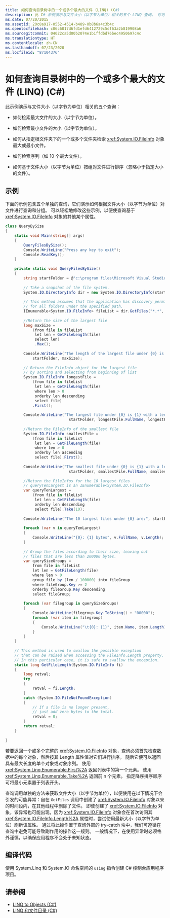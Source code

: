 ```yaml
---
title: 如何查询目录树中的一个或多个最大的文件 (LINQ) (C#)
description: 此 C# 示例演示与文件大小（以字节为单位）相关的五个 LINQ 查询。 你可以修改它们以查询 FileInfo 对象的其他某个属性。
ms.date: 07/20/2015
ms.assetid: 20c8a917-0552-4514-b489-0b8b6a4c3b4c
ms.openlocfilehash: c06c6017d6fd1efd6412729c5df63a2b819908a6
ms.sourcegitcommit: 04022ca5d00b2074e1b1ffdbd76bec4950697c4c
ms.translationtype: HT
ms.contentlocale: zh-CN
ms.lasthandoff: 07/23/2020
ms.locfileid: "87104376"
---
```

# <a name="how-to-query-for-the-largest-file-or-files-in-a-directory-tree-linq-c"></a>如何查询目录树中的一个或多个最大的文件 (LINQ) (C#)
此示例演示与文件大小（以字节为单位）相关的五个查询：  
  
- 如何检索最大文件的大小（以字节为单位）。  
  
- 如何检索最小文件的大小（以字节为单位）。  
  
- 如何从指定根文件夹下的一个或多个文件夹检索 <xref:System.IO.FileInfo> 对象最大或最小文件。  
  
- 如何检索序列（如 10 个最大文件）。  
  
- 如何基于文件大小（以字节为单位）按组对文件进行排序（忽略小于指定大小的文件）。  
  
## <a name="example"></a>示例  
 下面的示例包含五个单独的查询，它们演示如何根据文件大小（以字节为单位）对文件进行查询和分组。 可以轻松地修改这些示例，以便使查询基于 <xref:System.IO.FileInfo> 对象的其他某个属性。  
  
```csharp  
class QueryBySize  
{  
    static void Main(string[] args)  
    {  
        QueryFilesBySize();  
        Console.WriteLine("Press any key to exit");  
        Console.ReadKey();  
    }  
  
    private static void QueryFilesBySize()  
    {  
        string startFolder = @"c:\program files\Microsoft Visual Studio 9.0\";  
  
        // Take a snapshot of the file system.  
        System.IO.DirectoryInfo dir = new System.IO.DirectoryInfo(startFolder);  
  
        // This method assumes that the application has discovery permissions  
        // for all folders under the specified path.  
        IEnumerable<System.IO.FileInfo> fileList = dir.GetFiles("*.*", System.IO.SearchOption.AllDirectories);  
  
        //Return the size of the largest file  
        long maxSize =  
            (from file in fileList  
             let len = GetFileLength(file)  
             select len)  
             .Max();  
  
        Console.WriteLine("The length of the largest file under {0} is {1}",  
            startFolder, maxSize);  
  
        // Return the FileInfo object for the largest file  
        // by sorting and selecting from beginning of list  
        System.IO.FileInfo longestFile =  
            (from file in fileList  
             let len = GetFileLength(file)  
             where len > 0  
             orderby len descending  
             select file)  
            .First();  
  
        Console.WriteLine("The largest file under {0} is {1} with a length of {2} bytes",  
                            startFolder, longestFile.FullName, longestFile.Length);  
  
        //Return the FileInfo of the smallest file  
        System.IO.FileInfo smallestFile =  
            (from file in fileList  
             let len = GetFileLength(file)  
             where len > 0  
             orderby len ascending  
             select file).First();  
  
        Console.WriteLine("The smallest file under {0} is {1} with a length of {2} bytes",  
                            startFolder, smallestFile.FullName, smallestFile.Length);  
  
        //Return the FileInfos for the 10 largest files  
        // queryTenLargest is an IEnumerable<System.IO.FileInfo>  
        var queryTenLargest =  
            (from file in fileList  
             let len = GetFileLength(file)  
             orderby len descending  
             select file).Take(10);  
  
        Console.WriteLine("The 10 largest files under {0} are:", startFolder);  
  
        foreach (var v in queryTenLargest)  
        {  
            Console.WriteLine("{0}: {1} bytes", v.FullName, v.Length);  
        }  
  
        // Group the files according to their size, leaving out  
        // files that are less than 200000 bytes.
        var querySizeGroups =  
            from file in fileList  
            let len = GetFileLength(file)  
            where len > 0  
            group file by (len / 100000) into fileGroup  
            where fileGroup.Key >= 2  
            orderby fileGroup.Key descending  
            select fileGroup;  
  
        foreach (var filegroup in querySizeGroups)  
        {  
            Console.WriteLine(filegroup.Key.ToString() + "00000");  
            foreach (var item in filegroup)  
            {  
                Console.WriteLine("\t{0}: {1}", item.Name, item.Length);  
            }  
        }  
    }  
  
    // This method is used to swallow the possible exception  
    // that can be raised when accessing the FileInfo.Length property.  
    // In this particular case, it is safe to swallow the exception.  
    static long GetFileLength(System.IO.FileInfo fi)  
    {  
        long retval;  
        try  
        {  
            retval = fi.Length;  
        }  
        catch (System.IO.FileNotFoundException)  
        {  
            // If a file is no longer present,  
            // just add zero bytes to the total.  
            retval = 0;  
        }  
        return retval;  
    }  
  
}  
```  
  
 若要返回一个或多个完整的 <xref:System.IO.FileInfo> 对象，查询必须首先检查数据中的每个对象，然后按其 Length 属性值对它们进行排序。 随后它便可以返回具有最大长度的单个对象或对象序列。 使用 <xref:System.Linq.Enumerable.First%2A> 返回列表中的第一个元素。 使用 <xref:System.Linq.Enumerable.Take%2A> 返回前 n 个元素。 指定降序排序顺序可将最小元素置于列表开头。  
  
 查询调用单独的方法来获取文件大小（以字节为单位），以便使用在以下情况下会引发的可能异常：自在 `GetFiles` 调用中创建了 <xref:System.IO.FileInfo> 对象以来的时间段内，在其他线程中删除了文件。 即使创建了 <xref:System.IO.FileInfo> 对象，该异常也可能出现，因为 <xref:System.IO.FileInfo> 对象会在首次访问其 <xref:System.IO.FileInfo.Length%2A> 属性时，尝试使用最新大小（以字节为单位）刷新该属性。 通过将此操作置于查询外部的 try-catch 块中，我们可遵循在查询中避免可能导致副作用的操作这一规则。 一般情况下，在使用异常时必须格外谨慎，以确保应用程序不会处于未知状态。  
  
## <a name="compiling-the-code"></a>编译代码  
使用 System.Linq 和 System.IO 命名空间的 `using` 指令创建 C# 控制台应用程序项目。

## <a name="see-also"></a>请参阅

- [LINQ to Objects (C#)](./linq-to-objects.md)
- [LINQ 和文件目录 (C#)](./linq-and-file-directories.md)
